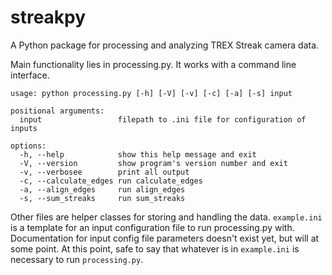 # streakpy
A Python package for processing and analyzing TREX Streak camera data. 

Main functionality lies in processing.py. It works with a command line interface.

```
usage: python processing.py [-h] [-V] [-v] [-c] [-a] [-s] input

positional arguments:
  input                 filepath to .ini file for configuration of inputs

options:
  -h, --help            show this help message and exit
  -V, --version         show program's version number and exit
  -v, --verbosee        print all output
  -c, --calculate_edges run calculate_edges
  -a, --align_edges     run align_edges
  -s, --sum_streaks     run sum_streaks
```

Other files are helper classes for storing and handling the data.
`example.ini` is a template for an input configuration file to run processing.py with.
Documentation for input config file parameters doesn't exist yet, but will at some point. At this point, safe to say that whatever is in `example.ini` is necessary to run `processing.py`.
